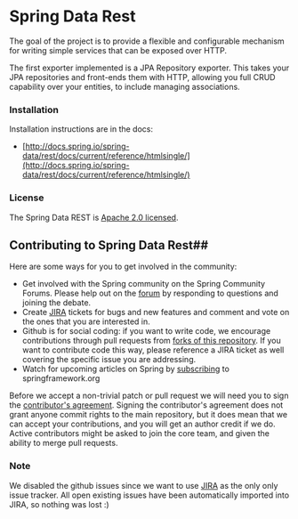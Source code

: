 # Spring Data Rest

The goal of the project is to provide a flexible and configurable mechanism for writing simple services that can be exposed over HTTP.

The first exporter implemented is a JPA Repository exporter. This takes your JPA repositories and front-ends them with HTTP, allowing you full CRUD capability over your entities, to include managing associations.

### Installation

Installation instructions are in the docs:

* [http://docs.spring.io/spring-data/rest/docs/current/reference/htmlsingle/](http://docs.spring.io/spring-data/rest/docs/current/reference/htmlsingle/)


### License

The Spring Data REST is [Apache 2.0 licensed](http://www.apache.org/licenses/LICENSE-2.0.html).

## Contributing to Spring Data Rest##

Here are some ways for you to get involved in the community:

* Get involved with the Spring community on the Spring Community Forums.  Please help out on the [forum](http://forum.springsource.org/forumdisplay.php?f=27) by responding to questions and joining the debate.
* Create [JIRA](https://jira.springsource.org/browse/DATAREST) tickets for bugs and new features and comment and vote on the ones that you are interested in.  
* Github is for social coding: if you want to write code, we encourage contributions through pull requests from [forks of this repository](http://help.github.com/forking/). If you want to contribute code this way, please reference a JIRA ticket as well covering the specific issue you are addressing.
* Watch for upcoming articles on Spring by [subscribing](http://www.springsource.org/node/feed) to springframework.org

Before we accept a non-trivial patch or pull request we will need you to sign the [contributor's agreement](https://support.springsource.com/spring_committer_signup).  Signing the contributor's agreement does not grant anyone commit rights to the main repository, but it does mean that we can accept your contributions, and you will get an author credit if we do.  Active contributors might be asked to join the core team, and given the ability to merge pull requests.

### Note
We disabled the github issues since we want to use [JIRA](https://jira.springsource.org/browse/DATAREST) as the only only issue tracker.
All open existing issues have been automatically imported into JIRA, so nothing was lost :)
